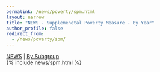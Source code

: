 ```yaml
---
permalink: /news/poverty/spm.html
layout: narrow
title: "NEWS - Supplemenetal Poverty Measure - By Year"
author_profile: false
redirect_from: 
  - /news/poverty/spm/
---
```


<div>
<a href="../../news.html">NEWS</a> | <a href="all_group/spm.html">By Subgroup</a><br>
{% include news/spm.html %}
</div>